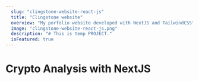 ```yaml
---
  slug: "clingstone-website-react-js"
  title: "Clingstone website"
  overview: "My porfolio website developed with NextJS and TailwindCSS"
  image: "clingstone-website-react-js.png"
  description: "# This is temp PROJECT."
  isFeatured: true
---
```


# Crypto Analysis with NextJS